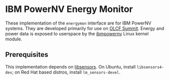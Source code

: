 # IBM PowerNV Energy Monitor

These implementation of the `energymon` interface are for IBM PowerNV systems.
They are developed primarily for use on [OLCF Summit](https://www.olcf.ornl.gov/summit/).
Energy and power data is exposed to userspace by the [ibmpowernv](https://www.kernel.org/doc/html/latest/hwmon/ibmpowernv.html) Linux kernel module.

## Prerequisites

This implementation depends on [libsensors](https://github.com/lm-sensors/lm-sensors).
On Ubuntu, install `libsensors4-dev`; on Red Hat based distros, install `lm_sensors-devel`.
